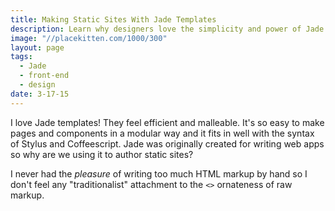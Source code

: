 ```yaml
---
title: Making Static Sites With Jade Templates
description: Learn why designers love the simplicity and power of Jade in this in-depth tutorial.
image: "//placekitten.com/1000/300"
layout: page
tags:
  - Jade
  - front-end
  - design
date: 3-17-15
---
```


I love Jade templates! They feel efficient and malleable. It's so easy to make pages and components in a modular way and it fits in well with the syntax of Stylus and Coffeescript. Jade was originally created for writing web apps so why are we using it to author static sites?

I never had the *pleasure* of writing too much HTML markup by hand so I don't feel any "traditionalist" attachment to the `<>` ornateness of raw markup.


